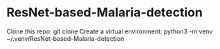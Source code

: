 # ResNet-based-Malaria-detection

Clone this repo: git clone 
Create a virtual environment: python3 -m venv ~/.venv/ResNet-based-Malaria-detection
